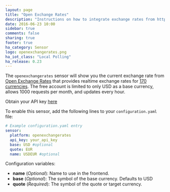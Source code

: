 ```yaml
---
layout: page
title: "Open Exchange Rates"
description: "Instructions on how to integrate exchange rates from https://openexchangerates.org within Home Assistant."
date: 2016-06-23 10:00
sidebar: true
comments: false
sharing: true
footer: true
ha_category: Sensor
logo: openexchangerates.png
ha_iot_class: "Local Polling"
ha_release: 0.23
---
```



The `openexchangerates` sensor will show you the current exchange rate from [Open Exchange Rates](https://openexchangerates.org) that provides realtime exchange rates for [170 currencies](https://openexchangerates.org/currencies). The free account is limited to only USD as a base currency, allows 1000 requests per month, and updates every hour. 

Obtain your API key [here](https://openexchangerates.org/signup)

To enable this sensor, add the following lines to your `configuration.yaml` file:

```yaml
# Example configuration.yaml entry
sensor:
  platform: openexchangerates
  api_key: your_api_key
  base: USD #optional
  quote: EUR
  name: USDEUR #optional
```

Configuration variables:

- **name** (*Optional*): Name to use in the frontend.
- **base** (*Optional*): The symbol of the base currency. Defaults to USD 
- **quote** (*Required*): The symbol of the quote or target currency.
